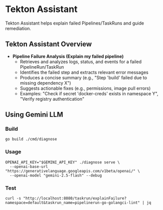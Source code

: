 # Tekton Assistant

Tekton Assistant helps explain failed Pipelines/TaskRuns and guide remediation. 

## Tekton Assistant Overview

- **Pipeline Failure Analysis (Explain my failed pipeline)**
  - Retrieves and analyzes logs, status, and events for a failed PipelineRun/TaskRun
  - Identifies the failed step and extracts relevant error messages
  - Produces a concise summary (e.g., "Step 'build' failed due to missing dependency X")
  - Suggests actionable fixes (e.g., permissions, image pull errors)
  - Examples: "Check if secret 'docker-creds' exists in namespace Y", "Verify registry authentication"

## Using Gemini LLM

### Build
```
go build ./cmd/diagnose
```

### Usage
```
OPENAI_API_KEY="$GEMINI_API_KEY" ./diagnose serve \
  --openai-base-url "https://generativelanguage.googleapis.com/v1beta/openai/" \
  --openai-model "gemini-2.5-flash" --debug
```
### Test
```
curl -s "http://localhost:8080/taskrun/explainFailure?namespace=default&taskrun_name=pipelinerun-go-golangci-lint" | jq
```
